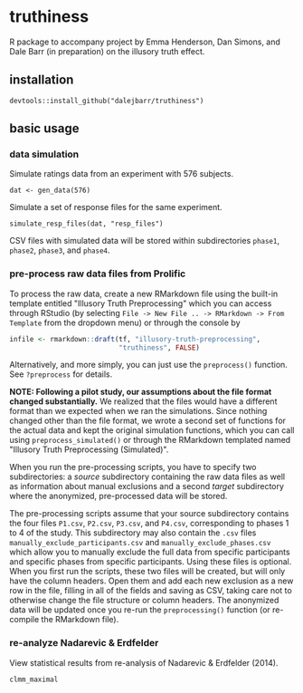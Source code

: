 # truthiness

R package to accompany project by Emma Henderson, Dan Simons, and Dale
Barr (in preparation) on the illusory truth effect.

## installation

```
devtools::install_github("dalejbarr/truthiness")
```

## basic usage

### data simulation

Simulate ratings data from an experiment with 576 subjects.

```
dat <- gen_data(576)
```

Simulate a set of response files for the same experiment.

```
simulate_resp_files(dat, "resp_files")
```

CSV files with simulated data will be stored within subdirectories
`phase1`, `phase2`, `phase3`, and `phase4`.

### pre-process raw data files from Prolific

To process the raw data, create a new RMarkdown file using the built-in template entitled "Illusory Truth Preprocessing" which you can access through RStudio (by selecting `File -> New File .. -> RMarkdown -> From Template` from the dropdown menu) or through the console by 

```r
infile <- rmarkdown::draft(tf, "illusory-truth-preprocessing", 
	                       "truthiness", FALSE)
```

Alternatively, and more simply, you can just use the `preprocess()` function. See `?preprocess` for details.

**NOTE: Following a pilot study, our assumptions about the file format changed substantially.** We realized that the files would have a different format than we expected when we ran the simulations. Since nothing changed other than the file format, we wrote a second set of functions for the actual data and kept the original simulation functions, which you can call using `preprocess_simulated()` or through the RMarkdown templated named "Illusory Truth Preprocessing (Simulated)".

When you run the pre-processing scripts, you have to specify two subdirectories: a *source* subdirectory containing the raw data files as well as information about manual exclusions and a second *target* subdirectory where the anonymized, pre-processed data will be stored.

The pre-processing scripts assume that your source subdirectory contains the four files `P1.csv`, `P2.csv`, `P3.csv`, and `P4.csv`, corresponding to phases 1 to 4 of the study. This subdirectory may also contain the `.csv` files `manually_exclude_participants.csv` and `manually_exclude_phases.csv` which allow you to manually exclude the full data from specific participants and specific phases from specific participants. Using these files is optional. When you first run the scripts, these two files will be created, but will only have the column headers. Open them and add each new exclusion as a new row in the file, filling in all of the fields and saving as CSV, taking care not to otherwise change the file structure or column headers. The anonymized data will be updated once you re-run the `preprocessing()` function (or re-compile the RMarkdown file).



### re-analyze Nadarevic & Erdfelder

View statistical results from re-analysis of Nadarevic & Erdfelder (2014).

```
clmm_maximal
```

